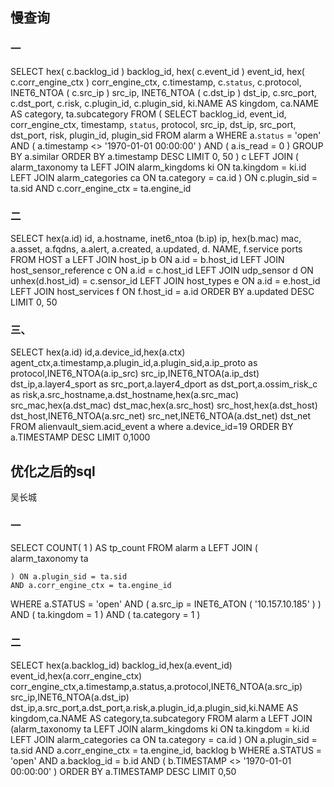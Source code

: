 ## 慢查询

### 一

SELECT
    hex( c.backlog_id ) backlog_id,
    hex( c.event_id ) event_id,
    hex( c.corr_engine_ctx ) corr_engine_ctx,
    c.timestamp,
    c.`status`,
    c.protocol,
    INET6_NTOA ( c.src_ip ) src_ip,
    INET6_NTOA ( c.dst_ip ) dst_ip,
    c.src_port,
    c.dst_port,
    c.risk,
    c.plugin_id,
    c.plugin_sid,
    ki.NAME AS kingdom,
    ca.NAME AS category,
    ta.subcategory 
FROM (
SELECT
    backlog_id,
    event_id,
    corr_engine_ctx,
    timestamp,
    `status`,
    protocol,
    src_ip,
    dst_ip,
    src_port,
    dst_port,
    risk,
    plugin_id,
    plugin_sid 
FROM
    alarm a 
WHERE
    a.`status` = 'open' 
    AND ( a.timestamp <> '1970-01-01 00:00:00' ) 
    AND ( a.is_read = 0 ) 
GROUP BY
    a.similar 
ORDER BY
    a.timestamp DESC 
    LIMIT 0,
    50
    ) c
    LEFT JOIN (
    alarm_taxonomy ta
    LEFT JOIN alarm_kingdoms ki ON ta.kingdom = ki.id
    LEFT JOIN alarm_categories ca ON ta.category = ca.id 
    ) ON c.plugin_sid = ta.sid 
    AND c.corr_engine_ctx = ta.engine_id


### 二

SELECT
    hex(a.id) id,
    a.hostname,
    inet6_ntoa (b.ip) ip,
    hex(b.mac) mac,
    a.asset,
    a.fqdns,
    a.alert,
    a.created,
    a.updated,
    d. NAME,
    f.service ports
FROM
    HOST a
LEFT JOIN host_ip b ON a.id = b.host_id
LEFT JOIN host_sensor_reference c ON a.id = c.host_id
LEFT JOIN udp_sensor d ON unhex(d.host_id) = c.sensor_id
LEFT JOIN host_types e ON a.id = e.host_id
LEFT JOIN host_services f ON f.host_id = a.id
ORDER BY
    a.updated DESC
LIMIT 0,
 50


### 三、
SELECT hex(a.id) id,a.device_id,hex(a.ctx) agent_ctx,a.timestamp,a.plugin_id,a.plugin_sid,a.ip_proto as protocol,INET6_NTOA(a.ip_src) src_ip,INET6_NTOA(a.ip_dst) dst_ip,a.layer4_sport as src_port,a.layer4_dport as dst_port,a.ossim_risk_c as risk,a.src_hostname,a.dst_hostname,hex(a.src_mac) src_mac,hex(a.dst_mac) dst_mac,hex(a.src_host) src_host,hex(a.dst_host) dst_host,INET6_NTOA(a.src_net) src_net,INET6_NTOA(a.dst_net) dst_net FROM alienvault_siem.acid_event a where a.device_id=19 ORDER BY a.TIMESTAMP DESC LIMIT 0,1000


## 优化之后的sql

吴长城
### 一

SELECT
    COUNT( 1 ) AS tp_count 
FROM
    alarm a
    LEFT JOIN (
    alarm_taxonomy ta


    ) ON a.plugin_sid = ta.sid 
    AND a.corr_engine_ctx = ta.engine_id
WHERE
    a.STATUS = 'open' 
    AND ( a.src_ip = INET6_ATON ( '10.157.10.185' ) ) 
    AND ( ta.kingdom = 1 ) 
    AND ( ta.category = 1 )

### 二
SELECT hex(a.backlog_id) backlog_id,hex(a.event_id) event_id,hex(a.corr_engine_ctx) corr_engine_ctx,a.timestamp,a.status,a.protocol,INET6_NTOA(a.src_ip) src_ip,INET6_NTOA(a.dst_ip) dst_ip,a.src_port,a.dst_port,a.risk,a.plugin_id,a.plugin_sid,ki.NAME AS kingdom,ca.NAME AS category,ta.subcategory FROM alarm a  LEFT JOIN (alarm_taxonomy ta
                 LEFT JOIN alarm_kingdoms ki ON ta.kingdom = ki.id
                LEFT JOIN alarm_categories ca ON ta.category = ca.id 
                ) ON a.plugin_sid = ta.sid 
                AND a.corr_engine_ctx = ta.engine_id,
                backlog b   WHERE a.STATUS = 'open' AND a.backlog_id = b.id AND (  b.TIMESTAMP <> '1970-01-01 00:00:00' ) ORDER BY a.TIMESTAMP DESC LIMIT 0,50
